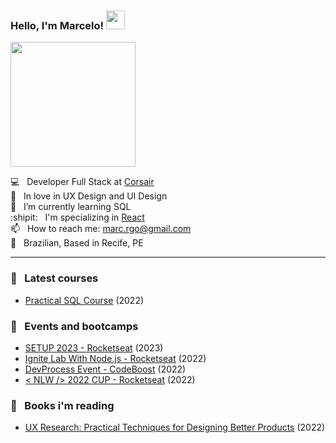### Hello, I'm Marcelo! <img src="https://media.giphy.com/media/hvRJCLFzcasrR4ia7z/giphy.gif" width="30px" height="30px">


<img src="https://media.giphy.com/media/MCOjEND5u6PGVFCnOE/giphy.gif" width="200px">

💻 &nbsp; Developer Full Stack at [Corsair](https://suporte-corsair.com.br/)<br>
📕 &nbsp; In love in UX Design and UI Design <br>
🌱 &nbsp; I’m currently learning SQL<br>
:shipit: &nbsp; I'm specializing in [React](https://github.com/facebook/react/) <br>
📫 &nbsp; How to reach me: marc.rgo@gmail.com <br>
🏡 &nbsp; Brazilian, Based in Recife, PE

---

### 📕 &nbsp; Latest courses

- [Practical SQL Course](https://github.com/marc-go/SQLCursoPratico) (2022)


### :ticket: &nbsp; Events and bootcamps
- [<NLW /> SETUP 2023 - Rocketseat](https://github.com/marc3gomes/nlwSetup2023) (2023)
- [Ignite Lab With Node.js - Rocketseat](https://github.com/marcg-dev/igniteLab4NodeJs) (2022)
- [DevProcess Event - CodeBoost](https://github.com/marcg-dev/DevProcessCodeBoostGodOfWar) (2022)
- [< NLW /> 2022 CUP - Rocketseat](https://github.com/marcg-dev/nlw-copa-2022) (2022)


### :green_book: &nbsp; Books i'm reading
- [UX Research: Practical Techniques for Designing Better Products](https://www.amazon.com.br/UX-Research-Brad-Nunnally/dp/149195129X) (2022)


<!---
marc3gomes/marc3gomes is a ✨ special ✨ repository because its `README.md` (this file) appears on your GitHub profile.
You can click the Preview link to take a look at your changes.
--->
